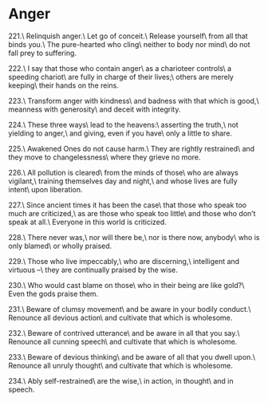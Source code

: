 Anger
=====

221.\\
Relinquish anger.\\
Let go of conceit.\\
Release yourself\\
from all that binds you.\\
The pure-hearted who cling\\
neither to body nor mind\\
do not fall prey to suffering.

222.\\
I say that those who contain anger\\
as a charioteer controls\\
a speeding chariot\\
are fully in charge of their lives;\\
others are merely keeping\\
their hands on the reins.

223.\\
Transform anger with kindness\\
and badness with that which is good,\\
meanness with generosity\\
and deceit with integrity.

224.\\
These three ways\\
lead to the heavens:\\
asserting the truth,\\
not yielding to anger,\\
and giving, even if you have\\
only a little to share.

225.\\
Awakened Ones do not cause harm.\\
They are rightly restrained\\
and they move to changelessness\\
where they grieve no more.

226.\\
All pollution is cleared\\
from the minds of those\\
who are always vigilant,\\
training themselves day and night,\\
and whose lives are fully intent\\
upon liberation.

227.\\
Since ancient times it has been the case\\
that those who speak too much are criticized,\\
as are those who speak too little\\
and those who don’t speak at all.\\
Everyone in this world is criticized.

228.\\
There never was,\\
nor will there be,\\
nor is there now, anybody\\
who is only blamed\\
or wholly praised.

229.\\
Those who live impeccably,\\
who are discerning,\\
intelligent and virtuous –\\
they are continually praised by the wise.

230.\\
Who would cast blame on those\\
who in their being are like gold?\\
Even the gods praise them.

231.\\
Beware of clumsy movement\\
and be aware in your bodily conduct.\\
Renounce all devious action\\
and cultivate that which is wholesome.

232.\\
Beware of contrived utterance\\
and be aware in all that you say.\\
Renounce all cunning speech\\
and cultivate that which is wholesome.

233.\\
Beware of devious thinking\\
and be aware of all that you dwell upon.\\
Renounce all unruly thought\\
and cultivate that which is wholesome.

234.\\
Ably self-restrained\\
are the wise,\\
in action, in thought\\
and in speech.
